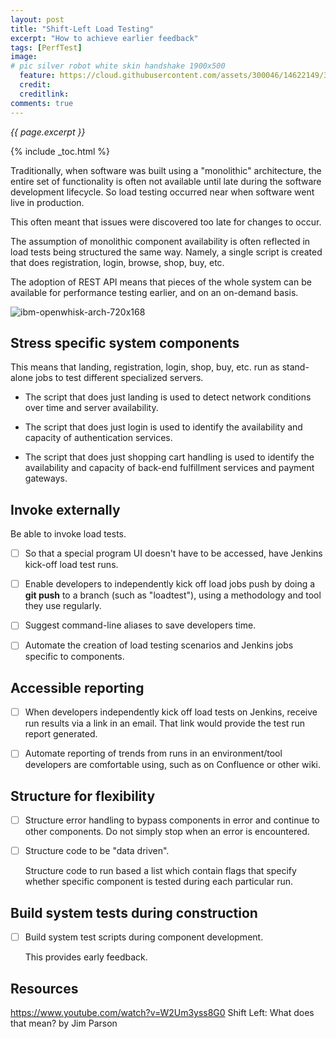 ```yaml
---
layout: post
title: "Shift-Left Load Testing"
excerpt: "How to achieve earlier feedback"
tags: [PerfTest]
image:
# pic silver robot white skin handshake 1900x500
  feature: https://cloud.githubusercontent.com/assets/300046/14622149/306629f0-0585-11e6-961a-dc8f60dadbf6.jpg
  credit: 
  creditlink: 
comments: true
---
```

<i>{{ page.excerpt }}</i>

{% include _toc.html %}

Traditionally, when software was built using a "monolithic" architecture, 
the entire set of functionality is often not available until late during the software development lifecycle. 
So load testing occurred near when software went live in production.

This often meant that issues were discovered too late for changes to occur.

The assumption of monolithic component availability is often reflected in load tests being structured the same way.
Namely, a single script is created that does registration, login, browse, shop, buy, etc.

The adoption of REST API means that pieces of the whole system can be available for performance testing earlier,
and on an on-demand basis.

![ibm-openwhisk-arch-720x168](https://cloud.githubusercontent.com/assets/300046/25739620/aa1efd38-3150-11e7-8f7f-9438274e48e4.png)

## Stress specific system components

This means that landing, registration, login, shop, buy, etc. run as stand-alone jobs to test different specialized servers.

   * The script that does just landing is used to detect network conditions over time and server availability.

   * The script that does just login is used to identify the availability and capacity of authentication services.

   * The script that does just shopping cart handling is used to identify the availability and capacity of back-end fulfillment services and payment gateways.



## Invoke externally

Be able to invoke load tests.

- [ ] So that a special program UI doesn't have to be accessed, have Jenkins kick-off load test runs.

- [ ] Enable developers to independently kick off load jobs push by doing a 
   <strong>git push</strong> to a branch (such as "loadtest"), using a methodology and tool they use regularly.

- [ ] Suggest command-line aliases to save developers time.

- [ ] Automate the creation of load testing scenarios and Jenkins jobs specific to components.


## Accessible reporting

- [ ] When developers independently kick off load tests on Jenkins, 
receive run results via a link in an email.
That link would provide the test run report generated.

- [ ] Automate reporting of trends from runs in an environment/tool developers are comfortable using, 
such as on Confluence or other wiki.



## Structure for flexibility

- [ ] Structure error handling to bypass components in error and continue to other components.
   Do not simply stop when an error is encountered.

- [ ] Structure code to be "data driven".

   Structure code to run based a list which contain flags that specify whether specific component is tested during each particular run.


## Build system tests during construction

- [ ] Build system test scripts during component development.

   This provides early feedback.



## Resources

https://www.youtube.com/watch?v=W2Um3yss8G0
Shift Left: What does that mean?
by Jim Parson
